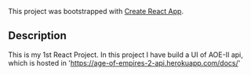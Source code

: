 This project was bootstrapped with [Create React App](https://github.com/facebook/create-react-app).

## Description
This is my 1st React Project. 
In this project I have build a UI of AOE-II api, which is hosted in 'https://age-of-empires-2-api.herokuapp.com/docs/'
